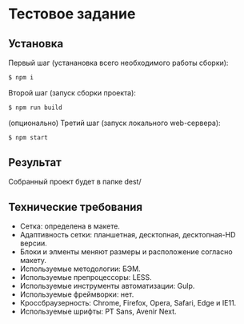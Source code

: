 # Тестовое задание

## Установка

Первый шаг (устанановка всего необходимого работы сборки): 

```sh
$ npm i
```

Второй шаг (запуск сборки проекта):
```sh
$ npm run build
```

(опционально) Третий шаг (запуск локального web-сервера):
```sh
$ npm start
```

## Результат

Собранный проект будет в папке dest/

## Технические требования

- Сетка: определена в макете.
- Адаптивность сетки: планшетная, десктопная, десктопная-HD версии.
- Блоки и элменты меняют размеры и расположение согласно макету.
- Используемые методологии: БЭМ.
- Используемые препроцессоры: LESS.
- Используемые инструменты автоматизации:  Gulp.
- Используемые фреймворки: нет.
- Кроссбраузерность: Chrome, Firefox, Opera, Safari, Edge и IE11.
- Используемые шрифты: PT Sans, Avenir Next.
